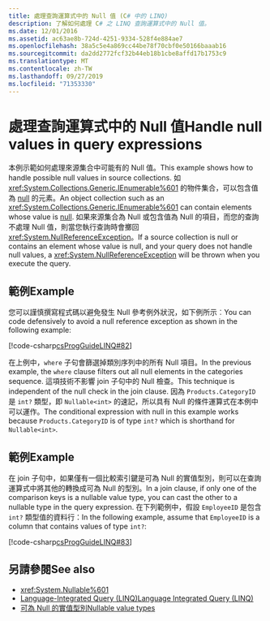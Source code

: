 ```yaml
---
title: 處理查詢運算式中的 Null 值 (C# 中的 LINQ)
description: 了解如何處理 C# 之 LINQ 查詢運算式中的 Null 值。
ms.date: 12/01/2016
ms.assetid: ac63ae8b-724d-4251-9334-528f4e884ae7
ms.openlocfilehash: 38a5c5e4a869cc44be78f70cbf0e50166baaab16
ms.sourcegitcommit: da2dd2772fcf32b44eb18b1cbe8affd17b1753c9
ms.translationtype: MT
ms.contentlocale: zh-TW
ms.lasthandoff: 09/27/2019
ms.locfileid: "71353330"
---
```

# <a name="handle-null-values-in-query-expressions"></a><span data-ttu-id="8f0b0-103">處理查詢運算式中的 Null 值</span><span class="sxs-lookup"><span data-stu-id="8f0b0-103">Handle null values in query expressions</span></span>

<span data-ttu-id="8f0b0-104">本例示範如何處理來源集合中可能有的 Null 值。</span><span class="sxs-lookup"><span data-stu-id="8f0b0-104">This example shows how to handle possible null values in source collections.</span></span> <span data-ttu-id="8f0b0-105">如 <xref:System.Collections.Generic.IEnumerable%601> 的物件集合，可以包含值為 [null](../language-reference/keywords/null.md) 的元素。</span><span class="sxs-lookup"><span data-stu-id="8f0b0-105">An object collection such as an <xref:System.Collections.Generic.IEnumerable%601> can contain elements whose value is [null](../language-reference/keywords/null.md).</span></span> <span data-ttu-id="8f0b0-106">如果來源集合為 Null 或包含值為 Null 的項目，而您的查詢不處理 Null 值，則當您執行查詢時會擲回 <xref:System.NullReferenceException>。</span><span class="sxs-lookup"><span data-stu-id="8f0b0-106">If a source collection is null or contains an element whose value is null, and your query does not handle null values, a <xref:System.NullReferenceException> will be thrown when you execute the query.</span></span>

## <a name="example"></a><span data-ttu-id="8f0b0-107">範例</span><span class="sxs-lookup"><span data-stu-id="8f0b0-107">Example</span></span>

<span data-ttu-id="8f0b0-108">您可以謹慎撰寫程式碼以避免發生 Null 參考例外狀況，如下例所示︰</span><span class="sxs-lookup"><span data-stu-id="8f0b0-108">You can code defensively to avoid a null reference exception as shown in the following example:</span></span>

[!code-csharp[csProgGuideLINQ#82](~/samples/snippets/csharp/concepts/linq/how-to-handle-null-values-in-query-expressions_1.cs)]

<span data-ttu-id="8f0b0-109">在上例中，`where` 子句會篩選掉類別序列中的所有 Null 項目。</span><span class="sxs-lookup"><span data-stu-id="8f0b0-109">In the previous example, the `where` clause filters out all null elements in the categories sequence.</span></span> <span data-ttu-id="8f0b0-110">這項技術不影響 join 子句中的 Null 檢查。</span><span class="sxs-lookup"><span data-stu-id="8f0b0-110">This technique is independent of the null check in the join clause.</span></span> <span data-ttu-id="8f0b0-111">因為 `Products.CategoryID` 是 `int?` 類型，即 `Nullable<int>` 的速記，所以具有 Null 的條件運算式在本例中可以運作。</span><span class="sxs-lookup"><span data-stu-id="8f0b0-111">The conditional expression with null in this example works because `Products.CategoryID` is of type `int?` which is shorthand for `Nullable<int>`.</span></span>

## <a name="example"></a><span data-ttu-id="8f0b0-112">範例</span><span class="sxs-lookup"><span data-stu-id="8f0b0-112">Example</span></span>

<span data-ttu-id="8f0b0-113">在 join 子句中，如果僅有一個比較索引鍵是可為 Null 的實值型別，則可以在查詢運算式中將其他的轉換成可為 Null 的型別。</span><span class="sxs-lookup"><span data-stu-id="8f0b0-113">In a join clause, if only one of the comparison keys is a nullable value type, you can cast the other to a nullable type in the query expression.</span></span> <span data-ttu-id="8f0b0-114">在下列範例中，假設 `EmployeeID` 是包含 `int?` 類型值的資料行：</span><span class="sxs-lookup"><span data-stu-id="8f0b0-114">In the following example, assume that `EmployeeID` is a column that contains values of type `int?`:</span></span>

[!code-csharp[csProgGuideLINQ#83](~/samples/snippets/csharp/concepts/linq/how-to-handle-null-values-in-query-expressions_2.cs)]

## <a name="see-also"></a><span data-ttu-id="8f0b0-115">另請參閱</span><span class="sxs-lookup"><span data-stu-id="8f0b0-115">See also</span></span>

- <xref:System.Nullable%601>
- [<span data-ttu-id="8f0b0-116">Language-Integrated Query (LINQ)</span><span class="sxs-lookup"><span data-stu-id="8f0b0-116">Language Integrated Query (LINQ)</span></span>](index.md)
- [<span data-ttu-id="8f0b0-117">可為 Null 的實值型別</span><span class="sxs-lookup"><span data-stu-id="8f0b0-117">Nullable value types</span></span>](../programming-guide/nullable-types/index.md)
